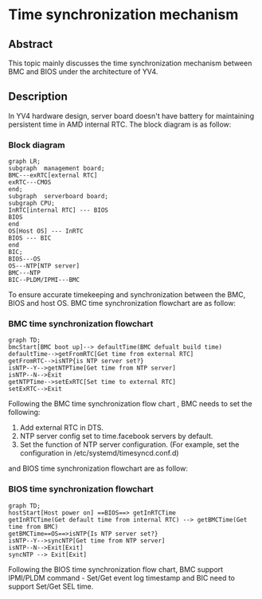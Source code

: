 
# Time synchronization mechanism

## Abstract

This topic mainly discusses the time synchronization mechanism between BMC and BIOS under the architecture of YV4. 

## Description
In YV4 hardware design, server board doesn't have battery for maintaining persistent time in AMD internal RTC.
The block diagram is as follow:
### Block diagram
``` mermaid
graph LR;
subgraph  management board;
BMC---exRTC[external RTC]
exRTC---CMOS
end;
subgraph  serverboard board;
subgraph CPU;
InRTC[internal RTC] --- BIOS
BIOS
end
OS[Host OS] --- InRTC
BIOS --- BIC
end
BIC;
BIOS---OS
OS---NTP[NTP server]
BMC---NTP
BIC--PLDM/IPMI---BMC
```
To ensure accurate timekeeping and synchronization between the BMC, BIOS and host OS. BMC time synchronization flowchart are as follow:

### BMC time synchronization flowchart
``` mermaid
graph TD;
bmcStart[BMC boot up]--> defaultTime(BMC defualt build time)
defaultTime-->getFromRTC[Get time from external RTC]
getFromRTC-->isNTP{is NTP server set?}
isNTP--Y-->getNTPTime[Get time from NTP server]
isNTP--N-->Exit
getNTPTime-->setExRTC[Set time to external RTC]
setExRTC-->Exit
```
Following  the BMC time synchronization flow chart ,  BMC needs to set the following:
1. Add external RTC in DTS.
2. NTP server config set to time.facebook servers by default.
3. Set the function of NTP server configuration. (For example, set the configuration in /etc/systemd/timesyncd.conf.d)

and BIOS time synchronization flowchart are as follow:

### BIOS time synchronization flowchart
``` mermaid
graph TD;
hostStart[Host power on] ==BIOS==> getInRTCTime
getInRTCTime(Get default time from internal RTC) --> getBMCTime(Get time from BMC)
getBMCTime==OS==>isNTP{Is NTP server set?}
isNTP--Y-->syncNTP[Get time from NTP server]
isNTP--N-->Exit[Exit]
syncNTP --> Exit[Exit]
```
Following the BIOS time synchronization flow chart, BMC support IPMI/PLDM command - Set/Get event log timestamp and BIC need to support Set/Get SEL time.
